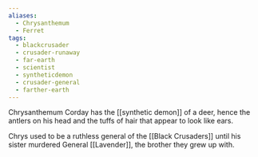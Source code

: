```yaml
---
aliases:
  - Chrysanthemum
  - Ferret
tags:
  - blackcrusader
  - crusader-runaway
  - far-earth
  - scientist
  - syntheticdemon
  - crusader-general
  - farther-earth
---
```

Chrysanthemum Corday has the [[synthetic demon]] of a deer, hence the antlers on his head and the tuffs of hair that appear to look like ears. 

Chrys used to be a ruthless general of the [[Black Crusaders]] until his sister murdered General [[Lavender]], the brother they grew up with. 